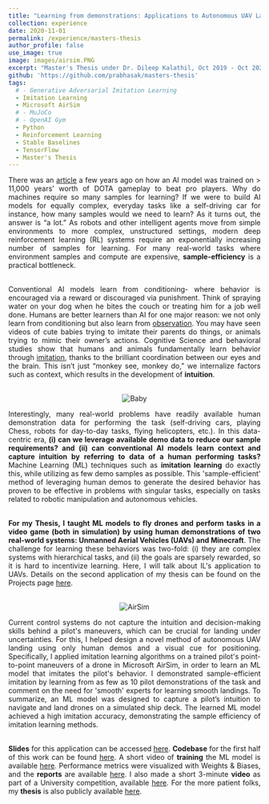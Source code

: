 ```yaml
---
title: "Learning from demonstrations: Applications to Autonomous UAV Landing and Minecraft"
collection: experience
date: 2020-11-01
permalink: /experience/masters-thesis
author_profile: false
use_image: true
image: images/airsim.PNG
excerpt: "Master's Thesis under Dr. Dileep Kalathil, Oct 2019 - Oct 2020."
github: 'https://github.com/prabhasak/masters-thesis'
tags:
  # - Generative Adversarial Imitation Learning
  - Imitation Learning
  - Microsoft AirSim
  # - MuJoCo
  # - OpenAI Gym
  - Python
  - Reinforcement Learning
  - Stable Baselines
  - TensorFlow
  - Master's Thesis
---
```


<!-- Abstract -->
<!-- ====== -->

<div style="text-align: justify">

There was an <a href="https://openai.com/blog/openai-five-defeats-dota-2-world-champions/">article</a> a few years ago on how an AI model was trained on > 11,000 years’ worth of DOTA gameplay to beat pro players. Why do machines require so many samples for learning? If we were to build AI models for equally complex, everyday tasks like a self-driving car for instance, how many samples would we need to learn? As it turns out, the answer is “a lot.” As robots and other intelligent agents move from simple environments to more complex, unstructured settings, modern deep reinforcement learning (RL) systems require an exponentially increasing number of samples for learning. For many real-world tasks where environment samples and compute are expensive, <b>sample-efficiency</b> is a practical bottleneck. <br><br>

Conventional AI models learn from conditioning- where behavior is encouraged via a reward or discouraged via punishment. Think of spraying water on your dog when he bites the couch or treating him for a job well done. Humans are better learners than AI for one major reason: we not only learn from conditioning but also learn from <u>observation</u>. You may have seen videos of cute babies trying to imitate their parents do things, or animals trying to mimic their owner’s actions. Cognitive Science and behavioral studies show that humans and animals fundamentally learn behavior through <u>imitation</u>, thanks to the brilliant coordination between our eyes and the brain. This isn’t just “monkey see, monkey do,” we internalize factors such as context, which results in the development of <b>intuition</b>. <br><br>

<p align="center">
<img src="https://prabhasak.github.io/files/E3-baby.jpg" alt="Baby"/>
</p>

Interestingly, many real-world problems have readily available human demonstration data for performing the task (self-driving cars, playing Chess, robots for day-to-day tasks, flying helicopters, etc.). In this data-centric era, <b>(i) can we leverage available demo data to reduce our sample requirements? and (ii) can conventional AI models learn context and capture intuition by referring to data of a human performing tasks?</b> Machine Learning (ML) techniques such as <b>imitation learning</b> do exactly this, while utilizing as few demo samples as possible. This 'sample-efficient' method of leveraging human demos to generate the desired behavior has proven to be effective in problems with singular tasks, especially on tasks related to robotic manipulation and autonomous vehicles. <br><br> 

<b>For my Thesis, I taught ML models to fly drones and perform tasks in a video game (both in simulation) by using human demonstrations of two real-world systems: Unmanned Aerial Vehicles (UAVs) and Minecraft</b>. The challenge for learning these behaviors was two-fold: (i) they are complex systems with hierarchical tasks, and (ii) the goals are sparsely rewarded, so it is hard to incentivize learning. Here, I will talk about IL's application to UAVs. Details on the second application of my thesis can be found on the Projects page <a href="http://prabhasak.github.io/projects/minecraft">here</a>. <br><br>

<p align="center">
<img src="https://prabhasak.github.io/files/E3-AirSim.gif" alt="AirSim"/>
</p>

Current control systems do not capture the intuition and decision-making skills behind a pilot's maneuvers, which can be crucial for landing under uncertainties. For this, I helped design a novel method of autonomous UAV landing using only human demos and a visual cue for positioning. Specifically, I applied imitation learning algorithms on a trained pilot's point-to-point maneuvers of a drone in Microsoft AirSim, in order to learn an ML model that imitates the pilot's behavior. I demonstrated sample-efficient imitation by learning from as few as 10 pilot demonstrations of the task and comment on the need for 'smooth' experts for learning smooth landings. To summarize, an ML model was designed to capture a pilot’s intuition to navigate and land drones on a simulated ship deck. The learned ML model achieved a high imitation accuracy, demonstrating the sample efficiency of imitation learning methods.<br><br>

 <b>Slides</b> for this application can be accessed <a href="https://prabhasak.github.io/files/E3-Masters_Thesis_Prabhasa_Kalkur_Slides_pdf_friendly_1.pdf">here</a>. <b>Codebase</b> for the first half of this work can be found <a href="https://github.com/prabhasak/masters-thesis">here</a>. A short video of <b>training</b> the ML model is available <a href="https://youtu.be/oj4y8GOq4gk">here</a>. Performance metrics were visualized with Weights & Biases, and the <b>reports</b> are available <a href="https://wandb.ai/prabhasak/masters-thesis/reportlist?workspace=user-prabhasak">here</a>. I also made a short 3-minute <b>video</b> as part of a University competition, available <a href="https://vimeo.com/472405835">here</a>. For the more patient folks, my <b>thesis</b> is also publicly available <a href="https://prabhasak.github.io/files/E3-Masters_Thesis_Prabhasa_Kalkur.pdf">here</a>. <br><br>


<!-- </div> -->

<!-- <figure>
  <img src="https://prabhasak.github.io/files/AirSim.gif" alt="AirSim" width=100/>
  <figcaption>Autonomous UAV navigation and landing in Microsoft AirSim.</figcaption>
</figure> -->